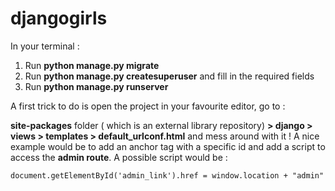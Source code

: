 # djangogirls

In your terminal :

1) Run **python manage.py migrate**
2) Run **python manage.py createsuperuser** and fill in the required fields
3) Run **python manage.py runserver**

A first trick to do is open the project in your favourite editor, go to : 

**site-packages** folder ( which is an external library repository) **> django > views > templates > default_urlconf.html** and mess around with it !
A nice example would be to add an anchor tag with a specific id and add a script to access the **admin route**. A possible script would be : 

```
document.getElementById('admin_link').href = window.location + "admin"
```



